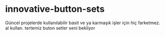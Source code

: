 # innovative-button-sets
Güncel projelerde kullanılabilir basit ve ya karmaşık işler için hiç farketmez. al kullan. tertemiz buton setler seni bekliyor
